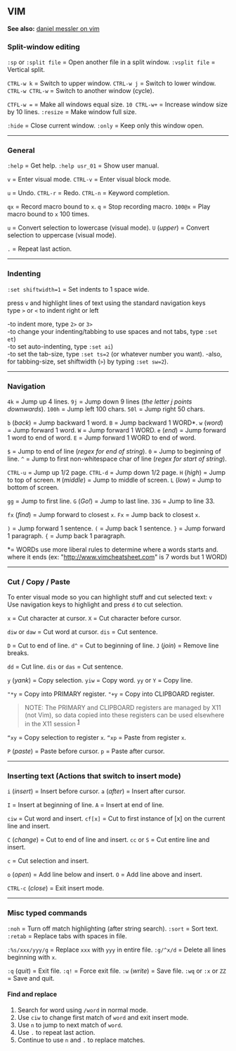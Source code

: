 
## VIM

**See also:** [daniel messler on vim](https://danielmiessler.com/study/vim/)

### Split-window editing

`:sp` or `:split file`  =  Open another file in a split window.
`:vsplit file`          =  Vertical split.

`CTRL-w k`              =  Switch to upper window.
`CTRL-w j`              =  Switch to lower window.
`CTRL-w CTRL-w`         =  Switch to another window (cycle).

`CTFL-w =`              =  Make all windows equal size.
`10 CTRL-w+`            =  Increase window size by 10 lines.
`:resize`               =  Make window full size.

`:hide`                 =  Close current window.
`:only`                 =  Keep only this window open.

---
### General

`:help`        = Get help.
`:help usr_01` = Show user manual.

`v`       = Enter visual mode.
`CTRL-v`  = Enter visual block mode.

`u`       = Undo.
`CTRL-r`  = Redo.
`CTRL-n`  = Keyword completion.

`qx`      = Record macro bound to `x`.
`q`       = Stop recording macro.
`100@x`   = Play macro bound to `x` 100 times.

`u`           = Convert selection to lowercase (visual mode).
`U` (*upper*) = Convert selection to uppercase (visual mode).

`.`           = Repeat last action.

---  
### Indenting 

`:set shiftwidth=1` = Set indents to 1 space wide.

press `v` and highlight lines of text using the standard navigation keys  
type `>` or `<` to indent right or left  

-to indent more, type `2>` or `3>`  
-to change your indenting/tabbing to use spaces and not tabs, type `:set et`)  
-to set auto-indenting, type `:set ai`)  
-to set the tab-size, type `:set ts=2` (or whatever number you want).
-also, for tabbing-size, set shiftwidth (`>`) by typing `:set sw=2`).

---
### Navigation

`4k`   = Jump up 4 lines.
`9j`   = Jump down 9 lines (*the letter j points downwards*).
`100h` = Jump left 100 chars.
`50l`  = Jump right 50 chars.

`b` (*back*) = Jump backward 1 word.
`B`          = Jump backward 1 WORD*.
`w` (*word*) = Jump forward 1 word.
`W`          = Jump forward 1 WORD.
`e` (*end*)  = Jump forward 1 word to end of word.
`E`          = Jump forward 1 WORD to end of word.

`$`          = Jump to end of line (*regex for end of string*).
`0`          = Jump to beginning of line.
`^`          = Jump to first non-whitespace char of line (*regex for start of string*).

`CTRL-u`        = Jump up 1/2 page.
`CTRL-d`        = Jump down 1/2 page.
`H` (*high*)    = Jump to top of screen.
`M` (*middle*)  = Jump to middle of screen.
`L` (*low*)     = Jump to bottom of screen.

`gg`            = Jump to first line.
`G` (*Go!*)     = Jump to last line.
`33G`           = Jump to line 33.

`fx` (*find*)   = Jump forward to closest `x`.
`Fx`            = Jump back to closest `x`.

`)`   = Jump forward 1 sentence.
`(`   = Jump back 1 sentence.
`}`   = Jump forward 1 paragraph.
`{`   = Jump back 1 paragraph.

\*= WORDs use more liberal rules to determine where a words starts and.
    where it ends (ex: "http://www.vimcheatsheet.com" is 7 words but 1 WORD)

---
### Cut / Copy / Paste 

To enter visual mode so you can highlight stuff and cut selected text: `v`  
Use navigation keys to highlight and press `d` to cut selection.

`x`             = Cut character at cursor.
`X`             = Cut character before cursor.

`diw` or `daw`  = Cut word at cursor.
`dis`           = Cut sentence.

`D`             = Cut to end of line.
`d^`            = Cut to beginning of line.
`J` (*join*)    = Remove line breaks.

`dd`            = Cut line.
`dis` or `das`  = Cut sentence.

`y` (*yank*)    = Copy selection.
`yiw`           = Copy word.
`yy` or `Y`     = Copy line.

`"*y`           = Copy into PRIMARY register.
`"+y`           = Copy into CLIPBOARD register.

> NOTE: The PRIMARY and CLIPBOARD registers are managed by X11 (not Vim), so data copied into these
        registers can be used elsewhere in the X11 session <sup>[1]</sup> 

`“xy`         = Copy selection to register `x`.
`“xp`         = Paste from register `x`.

`P` (*paste*) = Paste before cursor.
`p`           = Paste after cursor.

---
### Inserting text (Actions that switch to insert mode) 

`i` (*insert*) = Insert before cursor.
`a` (*after*)  = Insert after cursor.

`I`            = Insert at beginning of line.
`A`            = Insert at end of line.

`ciw`          = Cut word and insert.
`cf[x]`        = Cut to first instance of [x] on the current line and insert.

`C` (*change*) = Cut to end of line and insert.
`cc` or `S`    = Cut entire line and insert.

`c`            = Cut selection and insert.

`o` (*open*)   = Add line below and insert.
`O`            = Add line above and insert.

`CTRL-c` (*close*) = Exit insert mode.

---
### Misc typed commands

`:noh`                = Turn off match highlighting (after string search).
`:sort`               = Sort text.
`:retab`              = Replace tabs with spaces in file.

`:%s/xxx/yyy/g`       = Replace `xxx` with `yyy` in entire file.
`:g/^x/d`             = Delete all lines beginning with `x`.

`:q` (*quit*)         = Exit file.
`:q!`                 = Force exit file.
`:w` (*write*)        = Save file.
`:wq` or `:x` or `ZZ` = Save and quit.

#### Find and replace

1. Search for word using `/word` in normal mode.
1. Use `ciw` to change first match of `word` and exit insert mode.
1. Use `n` to jump to next match of `word`.
1. Use `.` to repeat last action.
1. Continue to use `n` and `.` to replace matches.

[1]: https://vi.stackexchange.com/questions/84/how-can-i-copy-text-to-the-system-clipboard-from-vim

